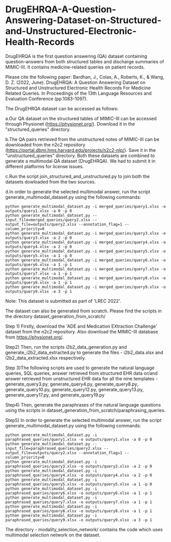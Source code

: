 # DrugEHRQA-A-Question-Answering-Dataset-on-Structured-and-Unstructured-Electronic-Health-Records
DrugEHRQA is the first question answering (QA) dataset containing question-answers from both structured tables and discharge summaries of MIMIC-III. It contains medicine-related queries on patient records.

Please cite the following paper:
Bardhan, J., Colas, A., Roberts, K., & Wang, D. Z. (2022, June). DrugEHRQA: A Question Answering Dataset on Structured and Unstructured Electronic Health Records For Medicine Related Queries. In Proceedings of the 13th Language Resources and Evaluation Conference (pp.1083-1097).

The DrugEHRQA dataset can be accessed as follows:

a.Our QA dataset on the structured tables of MIMIC-III can be accessed through Physionet (https://physionet.org/). Download it in the "structured_queries" directory. 

b.The QA pairs retrieved from the unstructured notes of MIMIC-III can be downloaded from the n2c2 repository (https://portal.dbmi.hms.harvard.edu/projects/n2c2-nlp/). Save it in the "unstructured_queries" directory.
 Both these datasets are combined to generate a multimodal QA dataset (DrugEHRQA). We had to submit it in different platforms for license issues. 

c.Run the script join_structured_and_unstructured.py to join both the datasets dowloaded from the two sources.

d.In order to generate the selected multimodal answer, run the script generate_multimodal_dataset.py using the following commands: 

    python generate_multimodal_dataset.py -i merged_queries/query1.xlsx -o outputs/query1.xlsx -a 0 -p 0
    python generate_multimodal_dataset.py --input_file=merged_queries/query2.xlsx --output_file=outputs/query2.xlsx --annotation_flag=1 --column_priority=0
    python generate_multimodal_dataset.py -i merged_queries/query3.xlsx -o outputs/query3.xlsx -a 2 -p 0
    python generate_multimodal_dataset.py -i merged_queries/query4.xlsx -o outputs/query4.xlsx -a 2 -p 0
    python generate_multimodal_dataset.py -i merged_queries/query5.xlsx -o outputs/query5.xlsx -a 1 -p 0
    python generate_multimodal_dataset.py -i merged_queries/query6.xlsx -o outputs/query6.xlsx -a 1 -p 1
    python generate_multimodal_dataset.py -i merged_queries/query7.xlsx -o outputs/query7.xlsx -a 1 -p 1
    python generate_multimodal_dataset.py -i merged_queries/query8.xlsx -o outputs/query8.xlsx -a 1 -p 1
    python generate_multimodal_dataset.py -i merged_queries/query9.xlsx -o outputs/query9.xlsx -a 3 -p 1

Note: This dataset is submitted as part of 'LREC 2022'. 


The dataset can also be generated from scratch. Please find the scripts in the directory dataset_generation_from_scratch/

Step 1) Firstly, download the 'ADE and Medication EXtraction Challenge' dataset from the n2c2 repository. Also download the MIMIC-III database from https://physionet.org/.

Step2) Then, run the scripts i2b2_data_generation.py and generate_i2b2_data_extracted.py to generate the files - i2b2_data.xlsx and i2b2_data_extracted.xlsx respectively.

Step 3)The following scripts are used to generate the natural language queries, SQL queries, answer retrieved from structured EHR data or/and answer retrieved from unstructured EHR data for all the nine templates - generate_query3.py, generate_query4.py, generate_query8.py, generate_query10.py, generate_query12.py, generate_query13.py, generate_query17.py, and generate_query19.py

Step4) Then, generate the paraphrases of the natural language questions using the scripts in dataset_generation_from_scratch/paraphrasing_queries.

Step5)
In order to generate the selected multimodal answer, run the script generate_multimodal_dataset.py using the following commands: 

    python generate_multimodal_dataset.py -i paraphrased_queries/query1.xlsx -o outputs/query1.xlsx -a 0 -p 0
    python generate_multimodal_dataset.py --input_file=paraphrased_queries/query2.xlsx --output_file=outputs/query2.xlsx --annotation_flag=1 --column_priority=0
    python generate_multimodal_dataset.py -i paraphrased_queries/query3.xlsx -o outputs/query3.xlsx -a 2 -p 0
    python generate_multimodal_dataset.py -i paraphrased_queries/query4.xlsx -o outputs/query4.xlsx -a 2 -p 0
    python generate_multimodal_dataset.py -i paraphrased_queries/query5.xlsx -o outputs/query5.xlsx -a 1 -p 0
    python generate_multimodal_dataset.py -i paraphrased_queries/query6.xlsx -o outputs/query6.xlsx -a 1 -p 1
    python generate_multimodal_dataset.py -i paraphrased_queries/query7.xlsx -o outputs/query7.xlsx -a 1 -p 1
    python generate_multimodal_dataset.py -i paraphrased_queries/query8.xlsx -o outputs/query8.xlsx -a 1 -p 1
    python generate_multimodal_dataset.py -i paraphrased_queries/query9.xlsx -o outputs/query9.xlsx -a 3 -p 1

The directory - modality_selection_network/ contains the code which uses multimodal selection network on the dataset.
